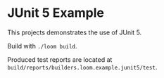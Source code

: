 # JUnit 5 Example

This projects demonstrates the use of JUnit 5.

Build with `./loom build`.

Produced test reports are located at `build/reports/builders.loom.example.junit5/test`.
